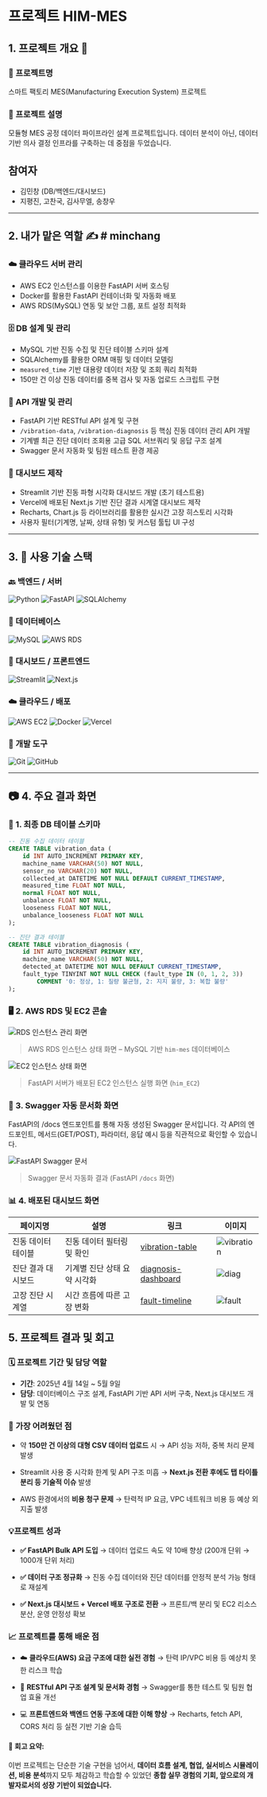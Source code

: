 # 프로젝트 HIM-MES

## 1. 프로젝트 개요 📌

### 📁 프로젝트명

스마트 팩토리 MES(Manufacturing Execution System) 프로젝트

### 📝 프로젝트 설명

모듈형 MES 공정 데이터 파이프라인 설계 프로젝트입니다.
데이터 분석이 아닌, 데이터 기반 의사 결정 인프라를 구축하는 데 중점을 두었습니다.

## 참여자
- 김민창 (DB/백엔드/대시보드)
- 지평진, 고찬국, 김사무엘, 송창우

---

## 2. 내가 맡은 역할 ✍ # minchang

### ☁️ 클라우드 서버 관리
- AWS EC2 인스턴스를 이용한 FastAPI 서버 호스팅
- Docker를 활용한 FastAPI 컨테이너화 및 자동화 배포
- AWS RDS(MySQL) 연동 및 보안 그룹, 포트 설정 최적화

### 🗄️ DB 설계 및 관리
- MySQL 기반 진동 수집 및 진단 테이블 스키마 설계
- SQLAlchemy를 활용한 ORM 매핑 및 데이터 모델링
- `measured_time` 기반 대용량 데이터 저장 및 조회 쿼리 최적화
- 150만 건 이상 진동 데이터를 중복 검사 및 자동 업로드 스크립트 구현

### 🔧 API 개발 및 관리
- FastAPI 기반 RESTful API 설계 및 구현
- `/vibration-data`, `/vibration-diagnosis` 등 핵심 진동 데이터 관리 API 개발
- 기계별 최근 진단 데이터 조회용 고급 SQL 서브쿼리 및 응답 구조 설계
- Swagger 문서 자동화 및 팀원 테스트 환경 제공

### 🎨 대시보드 제작
- Streamlit 기반 진동 파형 시각화 대시보드 개발 (초기 테스트용)
- Vercel에 배포된 Next.js 기반 진단 결과 시계열 대시보드 제작
- Recharts, Chart.js 등 라이브러리를 활용한 실시간 고장 히스토리 시각화
- 사용자 필터(기계명, 날짜, 상태 유형) 및 커스텀 툴팁 UI 구성

---

## 3. 🧰 사용 기술 스택

### 🔙 백엔드 / 서버
![Python](https://img.shields.io/badge/Python-3776AB?style=flat&logo=python&logoColor=white)
![FastAPI](https://img.shields.io/badge/FastAPI-009688?style=flat&logo=fastapi&logoColor=white)
![SQLAlchemy](https://img.shields.io/badge/SQLAlchemy-FF6F00?style=flat)

### 🧮 데이터베이스
![MySQL](https://img.shields.io/badge/MySQL-4479A1?style=flat&logo=mysql&logoColor=white)
![AWS RDS](https://img.shields.io/badge/AWS%20RDS-527FFF?style=flat&logo=amazonaws&logoColor=white)

### 🎨 대시보드 / 프론트엔드
![Streamlit](https://img.shields.io/badge/Streamlit-FF4B4B?style=flat&logo=streamlit&logoColor=white)
![Next.js](https://img.shields.io/badge/Next.js-000000?style=flat&logo=next.js&logoColor=white)

### ☁️ 클라우드 / 배포
![AWS EC2](https://img.shields.io/badge/AWS%20EC2-FF9900?style=flat&logo=amazonaws&logoColor=white)
![Docker](https://img.shields.io/badge/Docker-2496ED?style=flat&logo=docker&logoColor=white)
![Vercel](https://img.shields.io/badge/Vercel-000000?style=flat&logo=vercel&logoColor=white)

### 🔧 개발 도구
![Git](https://img.shields.io/badge/Git-F05032?style=flat&logo=git&logoColor=white)
![GitHub](https://img.shields.io/badge/GitHub-181717?style=flat&logo=github&logoColor=white)

---

## 📷 4. 주요 결과 화면

### 🧱 1. 최종 DB 테이블 스키마

```sql
-- 진동 수집 데이터 테이블
CREATE TABLE vibration_data (
    id INT AUTO_INCREMENT PRIMARY KEY,
    machine_name VARCHAR(50) NOT NULL,
    sensor_no VARCHAR(20) NOT NULL,
    collected_at DATETIME NOT NULL DEFAULT CURRENT_TIMESTAMP,
    measured_time FLOAT NOT NULL,
    normal FLOAT NOT NULL,
    unbalance FLOAT NOT NULL,
    looseness FLOAT NOT NULL,
    unbalance_looseness FLOAT NOT NULL
);

-- 진단 결과 테이블
CREATE TABLE vibration_diagnosis (
    id INT AUTO_INCREMENT PRIMARY KEY,
    machine_name VARCHAR(50) NOT NULL,
    detected_at DATETIME NOT NULL DEFAULT CURRENT_TIMESTAMP,
    fault_type TINYINT NOT NULL CHECK (fault_type IN (0, 1, 2, 3))
        COMMENT '0: 정상, 1: 질량 불균형, 2: 지지 불량, 3: 복합 불량'
);
```

### 🖥️ 2. AWS RDS 및 EC2 콘솔

![RDS 인스턴스 관리 화면](./images/aws_rds_dashboard.png)  
> AWS RDS 인스턴스 상태 화면 – MySQL 기반 `him-mes` 데이터베이스

![EC2 인스턴스 상태 화면](./images/aws_ec2_instance.png)  
> FastAPI 서버가 배포된 EC2 인스턴스 실행 화면 (`him_EC2`)

### 🔗 3. Swagger 자동 문서화 화면
FastAPI의 /docs 엔드포인트를 통해 자동 생성된 Swagger 문서입니다.
각 API의 엔드포인트, 메서드(GET/POST), 파라미터, 응답 예시 등을 직관적으로 확인할 수 있습니다.

![FastAPI Swagger 문서](images/swagger_ui_example.png)
> Swagger 문서 자동화 결과 (FastAPI `/docs` 화면)

### 📊 4. 배포된 대시보드 화면
| 페이지명       | 설명               | 링크                                                                           | 이미지                                               |
| ---------- | ---------------- | ---------------------------------------------------------------------------- | ------------------------------------------------- |
| 진동 데이터 테이블 | 진동 데이터 필터링 및 확인  | [vibration-table](https://him-mes-vercel.vercel.app/vibration-table)         | ![vibration](images/nextjs_vibration_table.png) |
| 진단 결과 대시보드 | 기계별 진단 상태 요약 시각화 | [diagnosis-dashboard](https://him-mes-vercel.vercel.app/diagnosis-dashboard) | ![diag](images/nextjs_diagnosis_dashboard.png)  |
| 고장 진단 시계열  | 시간 흐름에 따른 고장 변화  | [fault-timeline](https://him-mes-vercel.vercel.app/machine-fault-timeline)   | ![fault](images/nextjs_fault_timeline.png)      |


## 5. 프로젝트 결과 및 회고

### 🗓️ 프로젝트 기간 및 담당 역할

- **기간**: 2025년 4월 14일 ~ 5월 9일
- **담당**: 데이터베이스 구조 설계, FastAPI 기반 API 서버 구축, Next.js 대시보드 개발 및 연동

### 🚧 가장 어려웠던 점

- 약 **150만 건 이상의 대형 CSV 데이터 업로드** 시
→ API 성능 저하, 중복 처리 문제 발생

- Streamlit 사용 중 시각화 한계 및 API 구조 미흡
→ **Next.js 전환 후에도 탭 타이틀 분리 등 기술적 이슈** 발생

- AWS 환경에서의 **비용 청구 문제**
→ 탄력적 IP 요금, VPC 네트워크 비용 등 예상 외 지출 발생

### 💡프로젝트 성과

- **✅ FastAPI Bulk API 도입**
→ 데이터 업로드 속도 약 10배 향상 (200개 단위 → 1000개 단위 처리)

- **✅ 데이터 구조 정규화**
→ 진동 수집 데이터와 진단 데이터를 안정적 분석 가능 형태로 재설계

- **✅ Next.js 대시보드 + Vercel 배포 구조로 전환**
→ 프론트/백 분리 및 EC2 리소스 분산, 운영 안정성 확보

### 📈 프로젝트를 통해 배운 점

- ☁️ **클라우드(AWS) 요금 구조에 대한 실전 경험**
→ 탄력 IP/VPC 비용 등 예상치 못한 리스크 학습

- 🧩 **RESTful API 구조 설계 및 문서화 경험**
→ Swagger를 통한 테스트 및 팀원 협업 효율 개선

- 💻 **프론트엔드와 백엔드 연동 구조에 대한 이해 향상**
→ Recharts, fetch API, CORS 처리 등 실전 기반 기술 습득

#### 📌 회고 요약:
이번 프로젝트는 단순한 기술 구현을 넘어서,
**데이터 흐름 설계, 협업, 실서비스 시뮬레이션, 비용 분석**까지
모두 체감하고 학습할 수 있었던 **종합 실무 경험의 기회, 앞으로의 개발자로서의 성장 기반이 되었습니다.**